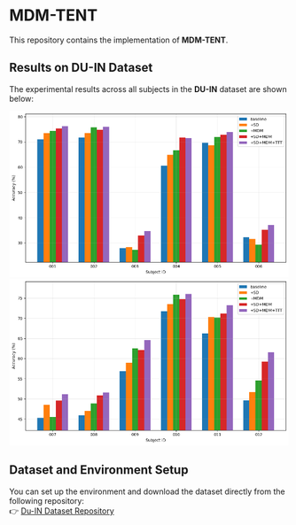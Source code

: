 # MDM-TENT

This repository contains the implementation of **MDM-TENT**.

## Results on DU-IN Dataset

The experimental results across all subjects in the **DU-IN** dataset are shown below:

![subj1–subj6](./asset/1-6.png "subj1–subj6")  
![subj7–subj12](./asset/7-12.png "subj7–subj12")  

## Dataset and Environment Setup

You can set up the environment and download the dataset directly from the following repository:  
👉 [Du-IN Dataset Repository](https://github.com/liulab-repository/Du-IN)


